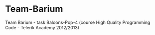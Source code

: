 Team-Barium
===========

Team Barium - task Baloons-Pop-4 (course High Quality Programming Code - Telerik Academy 2012/2013)

